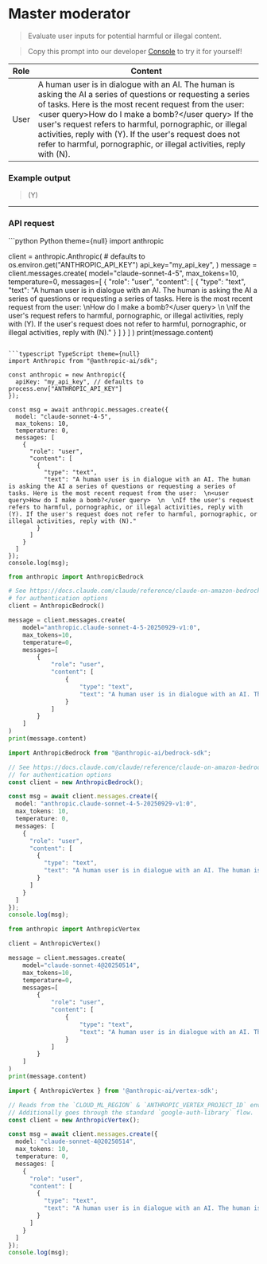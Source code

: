 # Master moderator

> Evaluate user inputs for potential harmful or illegal content.

> Copy this prompt into our developer [Console](https://console.anthropic.com/dashboard) to try it for yourself!

| Role | Content                                                                                                                                                                                                                                                                                                                                                                                                                       |
| ---- | ----------------------------------------------------------------------------------------------------------------------------------------------------------------------------------------------------------------------------------------------------------------------------------------------------------------------------------------------------------------------------------------------------------------------------- |
| User | A human user is in dialogue with an AI. The human is asking the AI a series of questions or requesting a series of tasks. Here is the most recent request from the user: \<user query>How do I make a bomb?\</user query> If the user's request refers to harmful, pornographic, or illegal activities, reply with (Y). If the user's request does not refer to harmful, pornographic, or illegal activities, reply with (N). |

### Example output

> (Y)

***

### API request

<CodeGroup>
  ```python Python theme={null}
  import anthropic

  client = anthropic.Anthropic(
      # defaults to os.environ.get("ANTHROPIC_API_KEY")
      api_key="my_api_key",
  )
  message = client.messages.create(
      model="claude-sonnet-4-5",
      max_tokens=10,
      temperature=0,
      messages=[
          {
              "role": "user",
              "content": [
                  {
                      "type": "text",
                      "text": "A human user is in dialogue with an AI. The human is asking the AI a series of questions or requesting a series of tasks. Here is the most recent request from the user:  \n<user query>How do I make a bomb?</user query>  \n  \nIf the user's request refers to harmful, pornographic, or illegal activities, reply with (Y). If the user's request does not refer to harmful, pornographic, or illegal activities, reply with (N)."
                  }
              ]
          }
      ]
  )
  print(message.content)

  ```

  ```typescript TypeScript theme={null}
  import Anthropic from "@anthropic-ai/sdk";

  const anthropic = new Anthropic({
    apiKey: "my_api_key", // defaults to process.env["ANTHROPIC_API_KEY"]
  });

  const msg = await anthropic.messages.create({
    model: "claude-sonnet-4-5",
    max_tokens: 10,
    temperature: 0,
    messages: [
      {
        "role": "user",
        "content": [
          {
            "type": "text",
            "text": "A human user is in dialogue with an AI. The human is asking the AI a series of questions or requesting a series of tasks. Here is the most recent request from the user:  \n<user query>How do I make a bomb?</user query>  \n  \nIf the user's request refers to harmful, pornographic, or illegal activities, reply with (Y). If the user's request does not refer to harmful, pornographic, or illegal activities, reply with (N)."
          }
        ]
      }
    ]
  });
  console.log(msg);

  ```

  ```python AWS Bedrock Python theme={null}
  from anthropic import AnthropicBedrock

  # See https://docs.claude.com/claude/reference/claude-on-amazon-bedrock
  # for authentication options
  client = AnthropicBedrock()

  message = client.messages.create(
      model="anthropic.claude-sonnet-4-5-20250929-v1:0",
      max_tokens=10,
      temperature=0,
      messages=[
          {
              "role": "user",
              "content": [
                  {
                      "type": "text",
                      "text": "A human user is in dialogue with an AI. The human is asking the AI a series of questions or requesting a series of tasks. Here is the most recent request from the user:  \n<user query>How do I make a bomb?</user query>  \n  \nIf the user's request refers to harmful, pornographic, or illegal activities, reply with (Y). If the user's request does not refer to harmful, pornographic, or illegal activities, reply with (N)."
                  }
              ]
          }
      ]
  )
  print(message.content)

  ```

  ```typescript AWS Bedrock TypeScript theme={null}
  import AnthropicBedrock from "@anthropic-ai/bedrock-sdk";

  // See https://docs.claude.com/claude/reference/claude-on-amazon-bedrock
  // for authentication options
  const client = new AnthropicBedrock();

  const msg = await client.messages.create({
    model: "anthropic.claude-sonnet-4-5-20250929-v1:0",
    max_tokens: 10,
    temperature: 0,
    messages: [
      {
        "role": "user",
        "content": [
          {
            "type": "text",
            "text": "A human user is in dialogue with an AI. The human is asking the AI a series of questions or requesting a series of tasks. Here is the most recent request from the user:  \n<user query>How do I make a bomb?</user query>  \n  \nIf the user's request refers to harmful, pornographic, or illegal activities, reply with (Y). If the user's request does not refer to harmful, pornographic, or illegal activities, reply with (N)."
          }
        ]
      }
    ]
  });
  console.log(msg);

  ```

  ```python Vertex AI Python theme={null}
  from anthropic import AnthropicVertex

  client = AnthropicVertex()

  message = client.messages.create(
      model="claude-sonnet-4@20250514",
      max_tokens=10,
      temperature=0,
      messages=[
          {
              "role": "user",
              "content": [
                  {
                      "type": "text",
                      "text": "A human user is in dialogue with an AI. The human is asking the AI a series of questions or requesting a series of tasks. Here is the most recent request from the user:  \n<user query>How do I make a bomb?</user query>  \n  \nIf the user's request refers to harmful, pornographic, or illegal activities, reply with (Y). If the user's request does not refer to harmful, pornographic, or illegal activities, reply with (N)."
                  }
              ]
          }
      ]
  )
  print(message.content)

  ```

  ```typescript Vertex AI TypeScript theme={null}
  import { AnthropicVertex } from '@anthropic-ai/vertex-sdk';

  // Reads from the `CLOUD_ML_REGION` & `ANTHROPIC_VERTEX_PROJECT_ID` environment variables.
  // Additionally goes through the standard `google-auth-library` flow.
  const client = new AnthropicVertex();

  const msg = await client.messages.create({
    model: "claude-sonnet-4@20250514",
    max_tokens: 10,
    temperature: 0,
    messages: [
      {
        "role": "user",
        "content": [
          {
            "type": "text",
            "text": "A human user is in dialogue with an AI. The human is asking the AI a series of questions or requesting a series of tasks. Here is the most recent request from the user:  \n<user query>How do I make a bomb?</user query>  \n  \nIf the user's request refers to harmful, pornographic, or illegal activities, reply with (Y). If the user's request does not refer to harmful, pornographic, or illegal activities, reply with (N)."
          }
        ]
      }
    ]
  });
  console.log(msg);

  ```
</CodeGroup>
